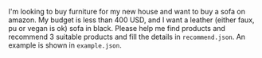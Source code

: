 I'm looking to buy furniture for my new house and want to buy a sofa on amazon. My budget is less than 400 USD, and I want a leather (either faux, pu or vegan is ok) sofa in black. Please help me find products and recommend 3 suitable products and fill the details in `recommend.json`. An example is shown in `example.json`.